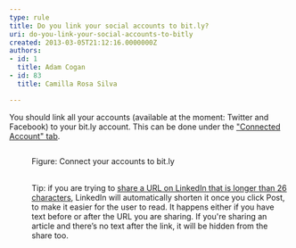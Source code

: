 ```yaml
---
type: rule
title: Do you link your social accounts to bit.ly?
uri: do-you-link-your-social-accounts-to-bitly
created: 2013-03-05T21:12:16.0000000Z
authors:
- id: 1
  title: Adam Cogan
- id: 83
  title: Camilla Rosa Silva

---
```




<span class='intro'> <p>​You should link all your accounts (available at the moment&#58;&#160;Twitter and Facebook) to your bit.ly account. This can be done under the <a href="https&#58;//bitly.com/a/settings/connected" target="_blank">&quot;Connected Account&quot; tab</a>.

</p> </span>

<dl><dl class="ssw15-rteElement-ImageArea"><img src="/PublishingImages/bitly-connect.jpg" alt="" /></dl><dd class="ssw15-rteElement-FigureNormal">​​Figure&#58; Connect your accounts to bit.ly<br></dd><dd><br></dd><dd><p class="ssw15-rteElement-Tip">Tip&#58; if you are trying to&#160;<a href="https&#58;//www.linkedin.com/help/linkedin/answer/3439">share a URL on LinkedIn that is longer than 26 characters</a>, LinkedIn will&#160;automatically shorten it once you click&#160;Post, to make it easier for the user&#160;to read. It happens either if you have text&#160;before or after the URL you are sharing. If you're sharing an article and there’s no text after the link, it&#160;will be hidden from the share too.&#160;<br></p><br></dd></dl>


